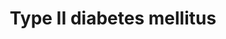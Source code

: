---
annotations:
- id: DOID:4195
  parent: disease of metabolism
  type: Disease Ontology
  value: hyperglycemia
- id: CL:0000169
  parent: native cell
  type: Cell Type Ontology
  value: type B pancreatic cell
- id: PW:0000208
  parent: disease pathway
  type: Pathway Ontology
  value: type 2 diabetes mellitus pathway
- id: PW:0000013
  parent: disease pathway
  type: Pathway Ontology
  value: disease pathway
- id: DOID:9351
  parent: disease of metabolism
  type: Disease Ontology
  value: diabetes mellitus
authors:
- Anku
- Khanspers
- MaintBot
- Evelo
- AlexanderPico
- Ddigles
- Mkutmon
- DeSl
- Ssd1805
- Egonw
citedin:
- link: PMC7925531
- link: PMC7439438
communities:
- Diseases
description: 'Insulin resistance is strongly associated with type II diabetes. "Diabetogenic"
  factors including FFA, TNFalpha and cellular stress induce insulin resistance through
  inhibition of IRS1 functions. Serine/threonine phosphorylation, interaction with
  SOCS, regulation of the expression, modification of the cellular localization, and
  degradation represent the molecular mechanisms stimulated by them. Various kinases
  (ERK, JNK, IKKbeta, PKCzeta, PKCtheta and mTOR) are involved in this process.  The
  development of type II diabetes requires impaired beta-cell function. Chronic hyperglycemia
  has been shown to induce multiple defects in beta-cells. Hyperglycemia has been
  proposed to lead to large amounts of reactive oxygen species (ROS) in beta-cells,
  with subsequent damage to cellular components including PDX-1. Loss of PDX-1, a
  critical regulator of insulin promoter activity, has also been proposed as an important
  mechanism leading to beta-cell dysfunction.   Although there is little doubt as
  to the importance of genetic factors in type II diabetes, genetic analysis is difficult
  due to complex interaction among multiple susceptibility genes and between genetic
  and environmental factors. Genetic studies have therefore given very diverse results.
  Kir6.2 and IRS are two of the candidate genes. It is known that Kir6.2 and IRS play
  central roles in insulin secretion and insulin signal transmission, respectively.  Source:
  [http://www.kegg.jp/dbget-bin/www_bget?pathway+map04930 KEGG]  Proteins on this
  pathway have targeted assays available via the [https://assays.cancer.gov/available_assays?wp_id=WP1584
  CPTAC Assay Portal].'
last-edited: 2020-07-24
ndex: 19435c0e-8b63-11eb-9e72-0ac135e8bacf
organisms:
- Homo sapiens
redirect_from:
- /index.php/Pathway:WP1584
- /instance/WP1584
- /instance/WP1584_rr122869
revision: r122869
schema-jsonld:
- '@context': https://schema.org/
  '@id': https://wikipathways.github.io/pathways/WP1584.html
  '@type': Dataset
  creator:
    '@type': Organization
    name: WikiPathways
  description: 'Insulin resistance is strongly associated with type II diabetes. "Diabetogenic"
    factors including FFA, TNFalpha and cellular stress induce insulin resistance
    through inhibition of IRS1 functions. Serine/threonine phosphorylation, interaction
    with SOCS, regulation of the expression, modification of the cellular localization,
    and degradation represent the molecular mechanisms stimulated by them. Various
    kinases (ERK, JNK, IKKbeta, PKCzeta, PKCtheta and mTOR) are involved in this process.  The
    development of type II diabetes requires impaired beta-cell function. Chronic
    hyperglycemia has been shown to induce multiple defects in beta-cells. Hyperglycemia
    has been proposed to lead to large amounts of reactive oxygen species (ROS) in
    beta-cells, with subsequent damage to cellular components including PDX-1. Loss
    of PDX-1, a critical regulator of insulin promoter activity, has also been proposed
    as an important mechanism leading to beta-cell dysfunction.   Although there is
    little doubt as to the importance of genetic factors in type II diabetes, genetic
    analysis is difficult due to complex interaction among multiple susceptibility
    genes and between genetic and environmental factors. Genetic studies have therefore
    given very diverse results. Kir6.2 and IRS are two of the candidate genes. It
    is known that Kir6.2 and IRS play central roles in insulin secretion and insulin
    signal transmission, respectively.  Source: [http://www.kegg.jp/dbget-bin/www_bget?pathway+map04930
    KEGG]  Proteins on this pathway have targeted assays available via the [https://assays.cancer.gov/available_assays?wp_id=WP1584
    CPTAC Assay Portal].'
  keywords:
  - ''
  - ADIPO
  - ATP
  - Ca2+
  - ERK
  - GK
  - GLUT2
  - GLUT4
  - Glucose
  - IKK
  - INS
  - INSR
  - IRS
  - JNK
  - Kir6.2
  - MafA
  - P13K
  - PDX-1
  - PRKCZ
  - PYK
  - Pyruvate
  - SOCS
  - SURF1
  - TNF alpha
  - VDCC
  - mTOR
  license: CC0
  name: Type II diabetes mellitus
seo: CreativeWork
title: Type II diabetes mellitus
wpid: WP1584
---